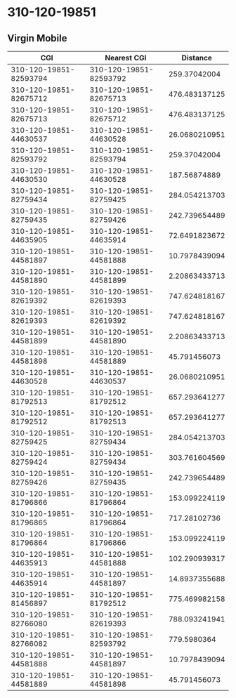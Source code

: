 # 310-120-19851
## Virgin Mobile


| CGI | Nearest CGI | Distance |
|-----|-------------|----------|
| 310-120-19851-82593794 | 310-120-19851-82593792 | 259.37042004 |
| 310-120-19851-82675712 | 310-120-19851-82675713 | 476.483137125 |
| 310-120-19851-82675713 | 310-120-19851-82675712 | 476.483137125 |
| 310-120-19851-44630537 | 310-120-19851-44630528 | 26.0680210951 |
| 310-120-19851-82593792 | 310-120-19851-82593794 | 259.37042004 |
| 310-120-19851-44630530 | 310-120-19851-44630528 | 187.56874889 |
| 310-120-19851-82759434 | 310-120-19851-82759425 | 284.054213703 |
| 310-120-19851-82759435 | 310-120-19851-82759426 | 242.739654489 |
| 310-120-19851-44635905 | 310-120-19851-44635914 | 72.6491823672 |
| 310-120-19851-44581897 | 310-120-19851-44581888 | 10.7978439094 |
| 310-120-19851-44581890 | 310-120-19851-44581899 | 2.20863433713 |
| 310-120-19851-82619392 | 310-120-19851-82619393 | 747.624818167 |
| 310-120-19851-82619393 | 310-120-19851-82619392 | 747.624818167 |
| 310-120-19851-44581899 | 310-120-19851-44581890 | 2.20863433713 |
| 310-120-19851-44581898 | 310-120-19851-44581889 | 45.791456073 |
| 310-120-19851-44630528 | 310-120-19851-44630537 | 26.0680210951 |
| 310-120-19851-81792513 | 310-120-19851-81792512 | 657.293641277 |
| 310-120-19851-81792512 | 310-120-19851-81792513 | 657.293641277 |
| 310-120-19851-82759425 | 310-120-19851-82759434 | 284.054213703 |
| 310-120-19851-82759424 | 310-120-19851-82759434 | 303.761604569 |
| 310-120-19851-82759426 | 310-120-19851-82759435 | 242.739654489 |
| 310-120-19851-81796866 | 310-120-19851-81796864 | 153.099224119 |
| 310-120-19851-81796865 | 310-120-19851-81796864 | 717.28102736 |
| 310-120-19851-81796864 | 310-120-19851-81796866 | 153.099224119 |
| 310-120-19851-44635913 | 310-120-19851-44581888 | 102.290939317 |
| 310-120-19851-44635914 | 310-120-19851-44581897 | 14.8937355688 |
| 310-120-19851-81456897 | 310-120-19851-81792512 | 775.469982158 |
| 310-120-19851-82766080 | 310-120-19851-82619393 | 788.093241941 |
| 310-120-19851-82766082 | 310-120-19851-82593792 | 779.5980364 |
| 310-120-19851-44581888 | 310-120-19851-44581897 | 10.7978439094 |
| 310-120-19851-44581889 | 310-120-19851-44581898 | 45.791456073 |
